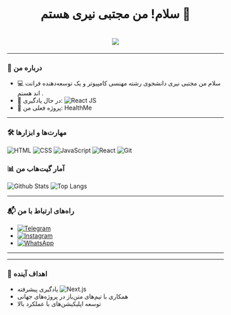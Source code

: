 <h1 align="center">سلام! من مجتبی نیری هستم 👋</h1>

<h1 align="center">
  <img src="https://readme-typing-svg.demolab.com?font=Fira+Code&size=40&pause=1000&color=36BCF7&width=700&lines=Talk%20Is%20Cheap%2C%20Show%20Me%20The%20Code;Linus%20Torvalds" />
</h1>

---

### 📌 درباره من
- 💻  سلام من مجتبی نیری دانشجوی رشته مهنسی کامپیوتر و یک توسعه‌دهنده فرانت اند هستم . 
- 🌱 در حال یادگیری: ![React JS](https://img.shields.io/badge/-React%20JS-61DAFB?style=for-the-badge&logo=react&logoColor=black)
- 🔭 پروژه فعلی من: HealthMe

---

### 🛠️ مهارت‌ها و ابزارها
![HTML](https://img.shields.io/badge/-HTML5-E34F26?style=for-the-badge&logo=html5&logoColor=white)
![CSS](https://img.shields.io/badge/-CSS-1572B6?style=for-the-badge&logo=css3&logoColor=white)
![JavaScript](https://img.shields.io/badge/-JavaScript-F7DF1E?style=for-the-badge&logo=javascript&logoColor=black)
![React](https://img.shields.io/badge/-React-61DAFB?style=for-the-badge&logo=react&logoColor=black)
![Git](https://img.shields.io/badge/-Git-F05032?style=for-the-badge&logo=git&logoColor=white)

### 📊 آمار گیت‌هاب من

![Github Stats](https://github-readme-stats.vercel.app/api?username=mojtaba-jsx&show_icons=true&hide_title=true&count_private=true&hide=prs&theme=radical&show_owner=true)
![Top Langs](https://github-readme-stats.vercel.app/api/top-langs/?username=mojtaba-jsx&layout=compact&theme=radical&langs_count=6)




---

### 📬 راه‌های ارتباط با من

- [![Telegram](https://img.shields.io/badge/-Telegram-0088CC?style=for-the-badge&logo=telegram&logoColor=white)](https://t.me/mojtaba_jsx)
- [![Instagram](https://img.shields.io/badge/-Instagram-E4405F?style=for-the-badge&logo=instagram&logoColor=white)](https://instagram.com/mojtaba.jsx)
- [![WhatsApp](https://img.shields.io/badge/-WhatsApp-25D366?style=for-the-badge&logo=whatsapp&logoColor=white)](https://wa.me/+989218750654)


---



---

### 🎯 اهداف آینده
- یادگیری پیشرفته ![Next.js](https://img.shields.io/badge/-Next.js-000000?style=for-the-badge&logo=next.js&logoColor=white)
- همکاری با تیم‌های متن‌باز در پروژه‌های جهانی
- توسعه اپلیکیشن‌های با عملکرد بالا



